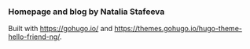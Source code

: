 ### Homepage and blog by Natalia Stafeeva

Built with https://gohugo.io/ and https://themes.gohugo.io/hugo-theme-hello-friend-ng/.
